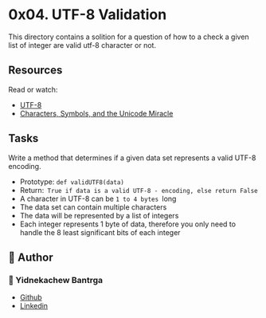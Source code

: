 # 0x04. UTF-8 Validation
This directory contains a solition for a question of how to a check a given list of integer are valid utf-8 character or not.

## Resources
Read or watch:

- [UTF-8](https://en.wikipedia.org/wiki/UTF-8)
- [Characters, Symbols, and the Unicode Miracle](https://www.youtube.com/watch?v=MijmeoH9LT4)

## Tasks
Write a method that determines if a given data set represents a valid UTF-8 encoding.

- Prototype: `def validUTF8(data)`
- Return:` True if data is a valid UTF-8 - encoding, else return False`
- A character in UTF-8 can be `1 to 4 bytes `long
- The data set can contain multiple characters
- The data will be represented by a list of integers
- Each integer represents 1 byte of data, therefore you only need to handle the 8 least significant bits of each integer

## :pencil: **Author**
### :man: Yidnekachew Bantrga
- [Github](https://github.com/Yidne21)
- [Linkedin](https://www.linkedin.com/in/yidnekachew-bantrga-801376234/)
